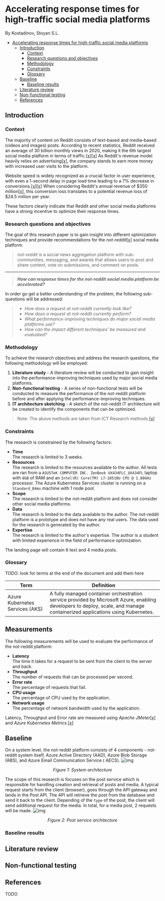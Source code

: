 # Accelerating response times for high-traffic social media platforms

By Kostadinov, Stoyan S.L.

<!-- TOC -->

* [Accelerating response times for high-traffic social media platforms](#accelerating-response-times-for-high-traffic-social-media-platforms)
    * [Introduction](#introduction)
        * [Context](#context)
        * [Research questions and objectives](#research-questions-and-objectives)
        * [Methodology](#methodology)
        * [Constraints](#constraints)
        * [Glossary](#glossary)
    * [Baseline](#baseline)
        * [Baseline results](#baseline-results)
    * [Literature review](#literature-review)
    * [Non-functional testing](#non-functional-testing)
    * [References](#references)

<!-- TOC -->

## Introduction

### Context

The majority of content on Reddit consists of text-based and media-based (videos and images) posts.
According to recent statistics, Reddit received an average of 30 billion monthly views in 2020,
making it the 6th largest social media platform in terms of
traffic.[[x]](https://www.businessofapps.com/data/reddit-statistics/)[[x]](https://www.similarweb.com/top-websites/computers-electronics-and-technology/social-networks-and-online-communities/)
As Reddit's revenue model heavily relies on
advertising[[x]](https://www.businessofapps.com/data/reddit-statistics/), the company stands to earn
more money with increased user visits to the platform.

Website speed is widely recognized as a crucial factor in user experience, with even a 1-second
delay in page load time leading to a 7% decrease in
conversions.[[x]](https://www.truconversion.com/traffic/decrease-page-load-time/)[[x]](https://cxl.com/blog/11-low-hanging-fruits-for-increasing-website-speed-and-conversions/)
When considering Reddit's annual revenue of $350
million[[x]](https://www.businessofapps.com/data/reddit-statistics/), this conversion loss
translates to a potential revenue loss of $24.5 million per year.

These factors clearly indicate that Reddit and other social media platforms have a strong incentive
to optimize their response times.

### Research questions and objectives

The goal of this research paper is to gain insight into different optimization techniques and
provide recommendations for the _not-reddit_[[x]](https://github.com/stoyanK7/not-reddit/) social
media platform.

> _not-reddit_ is a social news aggregation platform with sub-communities, messaging, and awards
> that allows users to post and share content, vote on submissions, and comment on posts.

---

> _**How can response times for the not-reddit social media platform be accelerated?**_

In order go get a better understanding of the problem, the following sub-questions will be
addressed:

> - _How does a request at not-reddit currently look like?_
> - _How does a request at not-reddit currently perform?_
> - _What performance-improving techniques do major social media platforms use?_
> - _How can the impact different techniques' be measured and evaluated?_

### Methodology

To achieve the research objectives and address the research questions, the following methodology
will be employed:

1. **Literature study** - A literature review will be conducted to gain insight into the
   performance-improving techniques used by major social media platforms.
2. **Non-functional testing** - A series of non-functional tests will be conducted to measure the
   performance of the not-reddit platform before and after applying the performance-improving
   techniques.
3. **IT architecture sketching** - A sketch of the not-reddit IT architecture will be created to
   identify the components that can be optimized.

> Note: The above methods are taken from ICT Research
> methods.[[x]](https://ictresearchmethods.nl/Methods)

### Constraints

The research is constrained by the following factors:

- **Time**\
  The research is limited to 3 weeks.
- **Resources**\
  The research is limited to the resources available to the author. All tests are ran from
  a `ASUSTeK COMPUTER INC. ZenBook UX434FLC_UX434FL` laptop with `8GB` of RAM and
  an `Intel(R) Core(TM) i7-10510U CPU @ 1.80GHz` processor. The Azure Kubernetes Services cluster is
  running on a `Standard_B4ms` machine with 1 node pool.
- **Scope**\
  The research is limited to the not-reddit platform and does not consider other social media
  platforms.
- **Data**\
  The research is limited to the data available to the author. The not-reddit platform is a
  prototype and does not have any real users. The data used for the research is generated by
  the author.
- **Expertise**\
  The research is limited to the author's expertise. The author is a student with limited
  experience in the field of performance optimization.

The landing page will contain 6 text and 4 media posts.

### Glossary
TODO: look for terms at the end of the document and add them here

| Term                            | Definition                                                                                                                                                                 |
|---------------------------------|----------------------------------------------------------------------------------------------------------------------------------------------------------------------------|
| Azure Kubernetes Services (AKS) | A fully managed container orchestration service provided by Microsoft Azure, enabling developers to deploy, scale, and manage containerized applications using Kubernetes. |

## Measurements

The following measurements will be used to evaluate the performance of the not-reddit platform:

- **Latency**\
  The time it takes for a request to be sent from the client to the server and back.
- **Throughput**\
  The number of requests that can be processed per second.
- **Error rate**\
  The percentage of requests that fail.
- **CPU usage**\
  The percentage of CPU used by the application.
- **Network usage**\
  The percentage of network bandwidth used by the application.

Latency, Throughput and Error rate are measured using _Apache
JMeter_[[x]](https://jmeter.apache.org/) and _Azure Kubernetes
Metrics_.[[x]](https://learn.microsoft.com/en-us/azure/aks/monitor-aks)

## Baseline

On a system level, the not-reddit platform consists of 4 components - not-reddit system itself,
Azure Active Directory (AAD), Azure Blob Storage (ABS), and Azure Email Communication Service (
AECS).
![img](img/2023-05-22-architecture-system.png)
<p align="center"><i>Figure 1: System architecture</i></p>

The scope of this research is focuses on the post service which is responsible for handling creation
and retrieval of posts and media. A typical request starts from the client (browser), goes
through the API gateway and lands in the Post API. The API will retrieve the post from the database
and send it back to the client. Depending of the `type` of the post, the client will send additional
request for the media. In total, for a media post, 2 requests will be made.
![img](img/2023-05-23-architecture-post.png)
<p align="center"><i>Figure 2: Post service architecture</i></p>

### Baseline results

## Literature review

## Non-functional testing

## References

TODO
